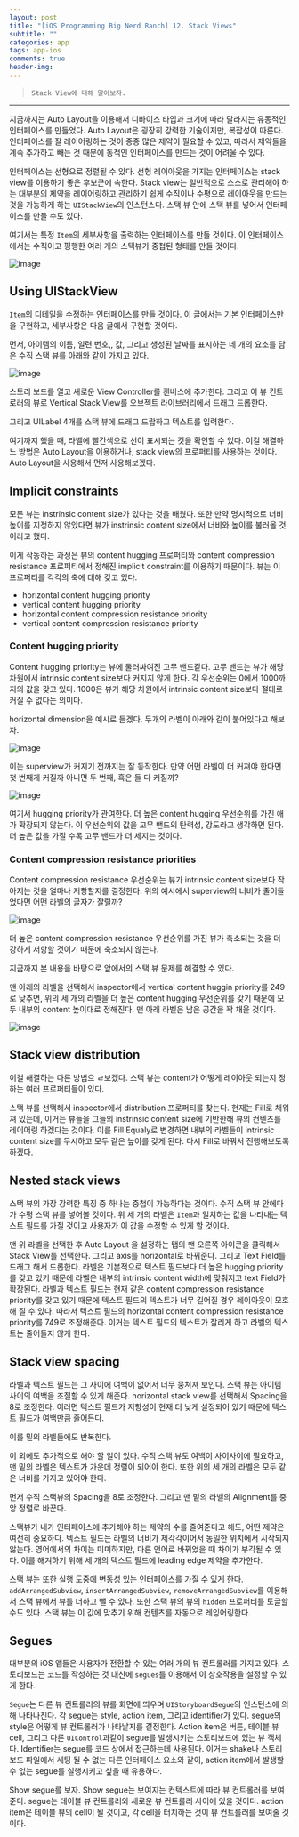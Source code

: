 ```yaml
---  
layout: post  
title: "[iOS Programming Big Nerd Ranch] 12. Stack Views"  
subtitle: ""  
categories: app
tags: app-ios 
comments: true  
header-img: 
---  
```

  
> `Stack View에 대해 알아보자.`  

---

지금까지는 Auto Layout을 이용해서 디바이스 타입과 크기에 따라 달라지는 유동적인 인터페이스를 만들었다. Auto Layout은 굉장히 강력한 기술이지만, 복잡성이 따른다.
인터페이스를 잘 레이어링하는 것이 종종 많은 제약이 필요할 수 있고, 따라서 제약들을 계속 추가하고 빼는 것 때문에 동적인 인터페이스를 만드는 것이 어려울 수 있다.

인터페이스는 선형으로 정렬될 수 있다. 선형 레이아웃을 가지는 인터페이스는 stack view를 이용하기 좋은 후보군에 속한다. Stack view는 일반적으로 스스로 관리해야 하는 대부분의 제약을
레이어링하고 관리하기 쉽게 수직이나 수평으로 레이아웃을 만드는 것을 가능하게 하는 `UIStackView`의 인스턴스다. 스택 뷰 안에 스택 뷰를 넣어서 인터페이스를 만들 수도 있다.

여기서는 특정 `Item`의 세부사항을 출력하는 인터페이스를 만들 것이다. 이 인터페이스에서는 수직이고 평행한 여러 개의 스택뷰가 중첩된 형태를 만들 것이다.

![image](https://user-images.githubusercontent.com/41438361/118410320-c5507c00-b6c9-11eb-91f5-9f14f95c2370.png)

## Using UIStackView

`Item`의 디테일을 수정하는 인터페이스를 만들 것이다. 이 글에서는 기본 인터페이스만을 구현하고, 세부사항은 다음 글에서 구현할 것이다.

먼저, 아이템의 이름, 일련 번호,, 값, 그리고 생성된 날짜를 표시하는 네 개의 요소를 담은 수직 스택 뷰를 아래와 같이 가지고 있다.

![image](https://user-images.githubusercontent.com/41438361/118410354-f630b100-b6c9-11eb-9d94-a46c1a17d7da.png)

스토리 보드를 열고 새로운 View Controller를 캔버스에 추가한다. 그리고 이 뷰 컨트로러의 뷰로 Vertical Stack View를 오브젝트 라이브러리에서 드래그 드롭한다.

그리고 UILabel 4개를 스택 뷰에 드래그 드랍하고 텍스트를 입력한다.

여기까지 했을 때, 라벨에 빨간색으로 선이 표시되는 것을 확인할 수 있다. 이걸 해결하느 방법은 Auto Layout을 이용하거나, stack view의 프로퍼티를 사용하는 것이다.
Auto Layout을 사용해서 먼저 사용해보겠다.

## Implicit constraints

모든 뷰는 instrinsic content size가 있다는 것을 배웠다. 또한 만약 명시적으로 너비 높이를 지정하지 않았다면 뷰가 instrinsic content size에서 너비와 높이를 불러올 것이라고 했다.

이게 작동하는 과정은 뷰의 content hugging 프로퍼티와 content compression resistance 프로퍼티에서 정해진 implicit constraint를 이용하기 때문이다.
뷰는 이 프로퍼티를 각각의 축에 대해 갖고 있다.

* horizontal content hugging priority
* vertical content hugging priority
* horizontal content compression resistance priority
* vertical content compression resistance priority

### Content hugging priority

Content hugging priority는 뷰에 둘러싸여진 고무 밴드같다. 고무 밴드는 뷰가 해당 차원에서 intrinsic content size보다 커지지 않게 한다. 각 우선순위는 0에서 1000까지의 값을 갖고 있다.
1000은 뷰가 해당 차원에서 intrinsic content size보다 절대로 커질 수 없다는 의미다. 

horizontal dimension을 예시로 들겠다. 두개의 라벨이 아래와 같이 붙어있다고 해보자.

![image](https://user-images.githubusercontent.com/41438361/118411076-d602f100-b6cd-11eb-8d25-ce0955140025.png)

이는 superview가 커지기 전까지는 잘 동작한다. 만약 어떤 라벨이 더 커져야 한다면 첫 번째게 커질까 아니면 두 번째, 혹은 둘 다 커질까?

![image](https://user-images.githubusercontent.com/41438361/118411202-545f9300-b6ce-11eb-9053-cadd682413f7.png)

여기서 hugging priority가 관여한다. 더 높은 content hugging 우선순위를 가진 애가 확장되지 않는다. 이 우선순위의 값을 고무 밴드의 탄력성, 강도라고 생각하면 된다. 더 높은 값을 가질 수록 고무 밴드가 더 세지는 것이다.

### Content compression resistance priorities

Content compression resistance 우선순위는 뷰가 intrinsic content size보다 작아지는 것을 얼마나 저항할지를 결정한다. 위의 예시에서 superview의 너비가 줄어들었다면 어떤 라벨의 글자가 잘릴까?

![image](https://user-images.githubusercontent.com/41438361/118411291-bae4b100-b6ce-11eb-8c53-a7c835938882.png)

더 높은 content compression resistance 우선순위를 가진 뷰가 축소되는 것을 더 강하게 저항할 것이기 때문에 축소되지 않는다. 

지금까지 본 내용을 바탕으로 앞에서의 스택 뷰 문제를 해결할 수 있다.

맨 아래의 라벨을 선택해서 inspector에서 vertical content huggin priority를 249로 낮추면, 위의 세 개의 라벨을 더 높은 content hugging 우선순위를 갖기 때문에 모두 내부의 content 높이대로 정해진다. 맨 아래 라벨은 남은 공간을 꽉 채울 것이다.

![image](https://user-images.githubusercontent.com/41438361/118411375-2e86be00-b6cf-11eb-9eed-73610ef0affb.png)

## Stack view distribution

이걸 해결하는 다른 방법으 ㄹ보겠다. 스택 뷰는 content가 어떻게 레이아웃 되는지 정하는 여러 프로퍼티들이 있다.

스택 뷰를 선택해서 inspector에서 distribution 프로퍼티를 찾는다. 현재는 Fill로 채워져 있는데, 이거는 뷰들을 그들의 instrinsic content size에 기반한해 뷰의 컨텐츠를 레이어링 하겠다는 것이다. 이를 Fill Equaly로 변경하면 내부의 라벨들이 intrinsic content size를 무시하고 모두 같은 높이를 갖게 된다. 다시 Fill로 바꿔서 진행해보도록 하겠다.

## Nested stack views

스택 뷰의 가장 강력한 특징 중 하나는 중첩이 가능하다는 것이다. 수직 스택 뷰 안에다가 수평 스택 뷰를 넣어볼 것이다. 위 세 개의 라벨은 `Item`과 일치하는 값을 나타내는 텍스트 필드를 가질 것이고 사용자가 이 값을 수정할 수 있게 할 것이다.

맨 위 라벨을 선택한 후 Auto Layout 을 설정하는 탭의 맨 오른쪽 아이콘을 클릭해서 Stack View를 선택한다. 그리고 axis를 horizontal로 바꿔준다.
그리고 Text Field를 드래그 해서 드롭한다. 라벨은 기본적으로 텍스트 필드보다 더 높은 hugging priority를 갖고 있기 때문에 라벨은 내부의 intrinsic content width에 맞춰지고 text Field가 확장된다. 라벨과 텍스트 필드는 현재 같은 content compression resistance priority를 갖고 있기 때문에 텍스트 필드의 텍스트가 너무 길어질 경우 레이아웃이 모호해 질 수 있다. 따라서 텍스트 필드의 horizontal content compression resistance priority를 749로 조정해준다. 이거는 텍스트 필드의 텍스트가 잘리게 하고 라벨의 텍스트는 줄어들지 않게 한다.

## Stack view spacing

라벨과 텍스트 필드는 그 사이에 여백이 없어서 너무 뭉쳐져 보인다. 스택 뷰는 아이템 사이의 여백을 조절할 수 있게 해준다. horizontal stack view를 선택해서 Spacing을 8로 조정한다. 이러면 텍스트 필드가 저항성이 현재 더 낮게 설정되어 있기 때문에 텍스트 필드가 여백만큼 줄어든다.

이를 밑의 라벨들에도 반복한다.

이 외에도 추가적으로 해야 할 일이 있다. 수직 스택 뷰도 여백이 사이사이에 필요하고, 맨 밑의 라벨은 텍스트가 가운데 정렬이 되어야 한다. 또한 위의 세 개의 라벨은 모두 같은 너비를 가지고 있어야 한다. 

먼저 수직 스택뷰의 Spacing을 8로 조정한다. 그리고 맨 밑의 라벨의 Alignment를 중앙 정렬로 바꾼다.

스택뷰가 내가 인터페이스에 추가해야 하는 제약의 수를 줄여준다고 해도, 어떤 제약은 여전히 중요하다. 텍스트 필드는 라벨의 너비가 제각각이어서 동일한 위치에서 시작되지 않는다. 영어에서의 차이는 미미하지만, 다른 언어로 바뀌었을 때 차이가 부각될 수 있다. 이를 해겨하기 위해 세 개의 텍스트 필드에 leading edge 제약을 추가한다. 

스택 뷰는 또한 실행 도중에 변동성 있는 인터페이스를 가질 수 있게 한다. `addArrangedSubview`, `insertArrangedSubview`, `removeArrangedSubview`를 이용해서 스택 뷰에서 뷰를 더하고 뺄 수 있다. 또한 스택 뷰의 뷰의 `hidden` 프로퍼티를 토글할 수도 있다. 스택 뷰는 이 값에 맞추기 위해 컨텐츠를 자동으로 레잉어링한다.

## Segues

대부분의 iOS 앱들은 사용자가 전환할 수 있는 여러 개의 뷰 컨트롤러를 가지고 있다. 스토리보드는 코드를 작성하는 것 대신에 `segues`를 이용해서 이 상호작용을 설정할 수 있게 한다.

`Segue`는 다른 뷰 컨트롤러의 뷰를 화면에 띄우며 `UIStoryboardSegue`의 인스턴스에 의해 나타나진다. 각 segue는 style, action item, 그리고 identifier가 있다. segue의 style은 어떻게 뷰 컨트롤러가 나타날지를 결정한다. Action item은 버튼, 테이블 뷰 cell, 그리고 다른 `UIControl`과같이 segue를 발생시키는 스토리보드에 있는 뷰 객체다. Identifier는 segue를 코드 상에서 접근하는데 사용된다. 이거는 shake나 스토리 보드 파일에서 세팅 될 수 없는 다른 인터페이스 요소와 같이, action item에서 발생할 수 없는 segue를 실행시키고 싶을 때 유용하다.

Show segue를 보자. Show segue는 보여지는 컨텍스트에 따라 뷰 컨트롤러를 보여준다. segue는 테이블 뷰 컨트롤러와 새로운 뷰 컨트롤러 사이에 있을 것이다. action item은 테이블 뷰의 cell이 될 것이고, 각 cell을 터치하는 것이 뷰 컨트롤러를 보여줄 것이다.

